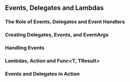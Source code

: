 ## Events, Delegates and Lambdas 

### The Role of Events, Delegates and Event Handlers

### Creating Delegates, Events, and EventArgs

### Handling Events

### Lambdas, Action<T> and Func<T, TResult>

### Events and Delegates in Action


